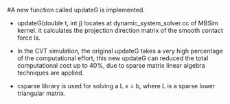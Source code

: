 #A new function called updateG is implemented.

* updateG(double t, int j) locates at dynamic_system_solver.cc of MBSim kernel.
it calculates the projection direction matrix of the smooth contact force la.

* In the CVT simulation, the original updateG takes a very high percentage of the computational effort,
  this new updateG can reduced the total computational cost up to 40%, due to sparse matrix linear algebra
  techniques are applied.

* csparse library  is used for solving a L x = b, where L is a sparse lower triangular matrix.
